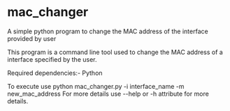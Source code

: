 # mac_changer
A simple python program to change the MAC address of the interface provided by user

This program is a command line tool used to change the MAC address of a interface specified by the user.

Required dependencies:- Python

To execute use python mac_changer.py -i interface_name -m new_mac_address
For more details use --help or -h attribute for more details. 
